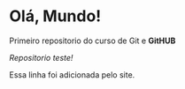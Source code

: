 # Olá, Mundo!
 Primeiro repositorio do curso de Git e **GitHUB**

*Repositorio teste!*

Essa linha foi adicionada pelo site.
